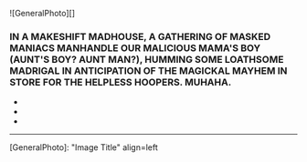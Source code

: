 ![GeneralPhoto][]
### IN A MAKESHIFT MADHOUSE, A GATHERING OF MASKED MANIACS MANHANDLE OUR MALICIOUS MAMA'S BOY (AUNT'S BOY? AUNT MAN?), HUMMING SOME LOATHSOME MADRIGAL IN ANTICIPATION OF THE MAGICKAL MAYHEM IN STORE FOR THE HELPLESS HOOPERS. MUHAHA.

* [](127A--FoundFootage--.md)
* [](127B--FoundFootage--.md)
* [](127C.md)

-----

[GeneralPhoto]:  "Image Title" align=left